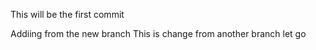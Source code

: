 This will be the first commit

Addiing from the new branch
This is change from another branch
let go
